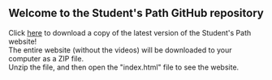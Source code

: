 ## Welcome to the Student's Path GitHub repository

Click [here](https://github.com/StudentsPath/StudentsPath.github.io/archive/refs/heads/main.zip) to download a copy of the latest version of the Student's Path website!  
The entire website (without the videos) will be downloaded to your computer as a ZIP file.  
Unzip the file, and then open the "index.html" file to see the website.
